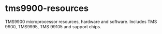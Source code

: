 # tms9900-resources
TMS9900 microprocessor resources, hardware and software. Includes TMS 9900, TMS9995, TMS 99105 and support chips. 
